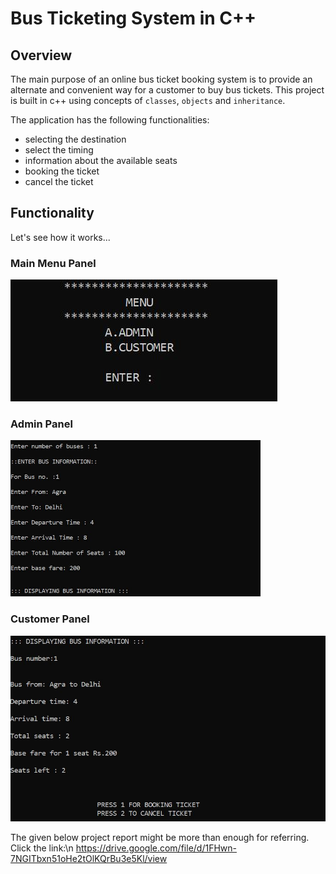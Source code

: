 # Bus Ticketing System in C++

## Overview

The main purpose of an online bus ticket booking system is to provide an alternate and convenient way for a customer to buy bus tickets.
This project is built in c++ using concepts of `classes`, `objects` and `inheritance`.

The application has the following functionalities:
* selecting the destination
* select the timing
* information about the available seats
* booking the ticket
* cancel the ticket

## Functionality
Let's see how it works...

### Main Menu Panel
![](https://raw.githubusercontent.com/Thevinaypatwal/Bus-Ticketing-System/main/vk.jpg)

### Admin Panel
<img src="https://raw.githubusercontent.com/Thevinaypatwal/Bus-Ticketing-System/main/vk2.jpg" width="400" height="250">

### Customer Panel
![](https://raw.githubusercontent.com/Thevinaypatwal/Bus-Ticketing-System/main/vk1.jpg)

The given below project report might be more than enough for referring. Click the link:\n
https://drive.google.com/file/d/1FHwn-7NGITbxn51oHe2tOlKQrBu3e5Kl/view


